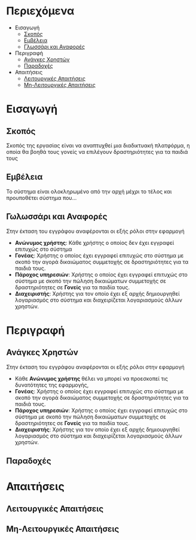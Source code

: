 # Περιεχόμενα

<ul>
<li>Εισαγωγή
    <ul>
        <li><a href="#σκοπός">Σκοπός </li></a> 
         <li><a href="#εμβέλεια">Εμβέλεια </li></a>
         <li><a href="#γωλωσσάρι-και-αναφορές">Γλωσσάρι και Αναφορές </li></a>
    </ul>
</li>
<li>Περιγραφή
    <ul>
         <li><a href="#ανάγκες-χρηστών">Ανάγκες Χρηστών </li></a>
         <li><a href="#παραδοχές">Παραδοχές </li></a>
    </ul>
</li>

<li>Απαιτήσεις
    <ul>
         <li><a href="#λειτουργικές-απαιτήσεις">Λειτουργικές Απαιτήσεις </li></a>
         <li><a href="#μη-λειτουργικές-απαιτήσεις">Μη-Λειτουργικές Απαιτήσεις  </li></a></a>
    </ul>
</li>
</ul>

# Εισαγωγή

## Σκοπός
<p>
Σκοπός της εργασίας είναι να αναπτυχθεί μια διαδικτυακή πλατφόρμα, η οποία θα βοηθά τους
γονείς να επιλέγουν δραστηριότητες για τα παιδιά τους
</p>

## Εμβέλεια
<p>
Το σύστημα είναι ολοκληρωμένο από την αρχή μέχρι το τέλος και προυποθέτει σύστημα που... 
</p>

## Γωλωσσάρι και Αναφορές
<p>
Στην έκταση του εγγράφου αναφέρονται οι εξής ρόλοι στην εφαρμογή
<ul>
    <li><b>Ανώνυμος χρήστης</b>: Κάθε χρήστης ο οποίος δεν έχει εγγραφεί επιτυχώς στο σύστημα</li>
    <li><b>Γονέας</b>: Χρήστης ο οποίος έχει εγγραφεί επιτυχώς στο σύστημα με σκοπό την αγορά δικαιώματος συμμετοχής σε δραστηριότητες για τα παιδιά τους.</li>
    <li><b>Πάροχος υπηρεσιών</b>: Χρήστης ο οποίος έχει εγγραφεί επιτυχώς στο σύστημα με σκοπό την πώληση δικαιώματων συμμετοχής σε δραστηριότητες σε <b>Γονείς</b> για τα παιδία τους.</li>
    <li><b>Διαχειριστής</b>: Χρήστης για τον οποίο έχει εξ αρχής δημιουργηθεί λογαριασμός στο σύστημα και διαχειρίζεται λογαριασμούς άλλων χρηστών.</li>
</ul>
</p>

# Περιγραφή

## Ανάγκες Χρηστών 
<p>
Στην έκταση του εγγράφου αναφέρονται οι εξής ρόλοι στην εφαρμογή
<ul>
    <li>Κάθε <b>Ανώνυμος χρήστης</b> θέλει να μπορεί να προεσκοπεί τις δυνατότητες της εφαρμογής, </li>
    <li><b>Γονέας</b>: Χρήστης ο οποίος έχει εγγραφεί επιτυχώς στο σύστημα με σκοπό την αγορά δικαιώματος συμμετοχής σε δραστηριότητες για τα παιδιά τους.</li>
    <li><b>Πάροχος υπηρεσιών</b>: Χρήστης ο οποίος έχει εγγραφεί επιτυχώς στο σύστημα με σκοπό την πώληση δικαιώματων συμμετοχής σε δραστηριότητες σε <b>Γονείς</b> για τα παιδία τους.</li>
    <li><b>Διαχειριστής</b>: Χρήστης για τον οποίο έχει εξ αρχής δημιουργηθεί λογαριασμός στο σύστημα και διαχειρίζεται λογαριασμούς άλλων χρηστών.</li>
</ul>
</p>



## Παραδοχές 

# Απαιτήσεις
    
## Λειτουργικές Απαιτήσεις 

## Μη-Λειτουργικές Απαιτήσεις 
    
 

